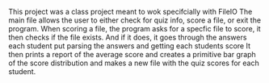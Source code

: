 This project was a class project meant to wok specifcially with FileIO
The main file allows the user to either check for quiz info, score a file, or exit the program.
When scoring a file, the program asks for a specfic file to score, it then checks if the file exists.
And if it does, it goes through the answers each student put parsing the answers and getting each students score
It then prints a report of the average score and creates a primitive bar graph of the score distribution and makes 
a new file with the quiz scores for each student.
